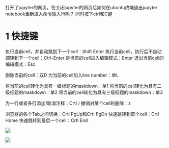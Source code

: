 
打开了jupyter的网页，在关闭jupyter的网页后如何在ubuntu终端退出jupyter notebook重新进入命令输入行呢？
同时按下ctrl和C键

# 1 快捷键
执行当前cell，并自动跳到下一个cell：Shift Enter
执行当前cell，执行后不自动调转到下一个cell：Ctrl-Enter
是当前的cell进入编辑模式：Enter
退出当前cell的编辑模式：Esc

删除当前的cell：双D
为当前的cell加入line number：单L

将当前的cell转化为具有一级标题的maskdown：单1
将当前的cell转化为具有二级标题的maskdown：单2
将当前的cell转化为具有三级标题的maskdown：单3

为一行或者多行添加/取消注释：Crtl /
撤销对某个cell的删除：z

浏览器的各个Tab之间切换：Crtl PgUp和Crtl PgDn
快速跳转到首个cell：Crtl Home
快速跳转到最后一个cell：Crtl End

![](images/Pasted%20image%2020240326194312.png)

![](images/Pasted%20image%2020240326194322.png)